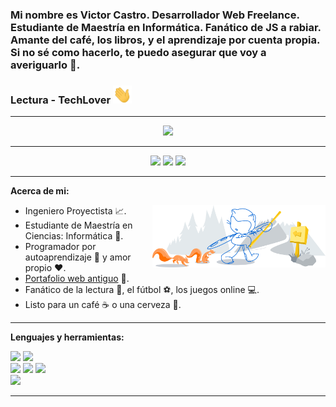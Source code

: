 ### Mi nombre es Victor Castro. Desarrollador Web Freelance. Estudiante de Maestría en Informática. Fanático de JS a rabiar. Amante del café, los libros, y el aprendizaje por cuenta propia. Si no sé como hacerlo, te puedo asegurar que voy a averiguarlo 🔎.
### Lectura - TechLover  <img src="https://raw.githubusercontent.com/AnggaR96s/AnggaR96s/master/asset/Hi.gif" width="30px">

---
<div align="center">
    <img src="https://media1.giphy.com/media/fedryX7dMGMe6lgqDm/giphy.gif" width="30%">
</div>


---
<p align="center">
<a href="https://github.com/soyvikman"> <img src="https://img.shields.io/badge/-Github-000?style=flat&logo=Github&logoColor=white" /></a>
<a href="https://www.linkedin.com/in/soyvikman/"> <img src="https://img.shields.io/badge/-LinkedIn-blue?style=flat&logo=Linkedin&logoColor=white" /></a>
<a href="mailto:soyvikman@gmail.com"> <img src="https://img.shields.io/badge/-Gmail-c14438?style=flat&logo=Gmail&logoColor=white" /></a>

---
<!-- Talking about you -->
**Acerca de mi:**

<!-- Any image aligned to the right. Beware the width -->
<img width="55%" align="right" alt="Github" src="https://raw.githubusercontent.com/AnggaR96s/AnggaR96s/master/asset/git-header.svg" />

- Ingeniero Proyectista 📈.
- Estudiante de Maestría en Ciencias: Informática 📖.
- Programador por autoaprendizaje 📝 y amor propio ❤️.
- [Portafolio web antiguo](https://soyvikman.github.io/) 💼.
- Fanático de la lectura 📕, el fútbol ⚽, los juegos online 💻.
- Listo para un café ☕ o una cerveza 🍺.


---
**Lenguajes y herramientas:** 

<p>
  
  <code><img width="10%" src="https://www.vectorlogo.zone/logos/javascript/javascript-horizontal.svg"></code>
  <code><img width="10%" src="https://www.vectorlogo.zone/logos/reactjs/reactjs-ar21.svg"></code>
  <br />
  <code><img width="10%" src="https://www.vectorlogo.zone/logos/nodejs/nodejs-horizontal.svg"></code>
  <code><img width="10%" src="https://www.vectorlogo.zone/logos/mongodb/mongodb-ar21.svg"></code>
  <code><img width="10%" src="https://www.vectorlogo.zone/logos/json/json-ar21.svg"></code>
  <br />
  <code><img width="10%" src="https://www.vectorlogo.zone/logos/git-scm/git-scm-ar21.svg"></code>
  <br />
</p>

---


